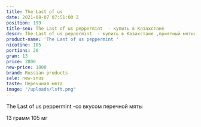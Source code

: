 ```yaml
---
title: The Last of us
date: 2021-08-07 07:51:00 Z
position: 199
title-seo: The Last of us peppermint  - купить в Казахстане
descr: The Last of us peppermint  - купить в Казахстане ,приятный мятный продукт
product-name: 'The Last of us peppermint '
nicotine: 105
portions: 20
gram: 13
price: 2800
new-price: 1800
brand: Russian products
sale: new-snus
taste: Переччная мята
image: "/uploads/lsft.png"
---
```


The Last of us peppermint  -со вкусом перечной мяты


13 грамм
105 мг 